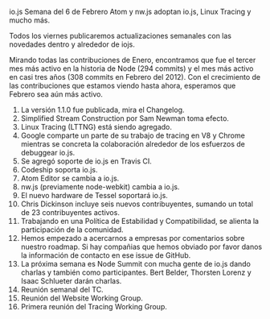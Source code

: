 io.js Semana del 6 de Febrero Atom y nw.js adoptan io.js, Linux Tracing y mucho más.

Todos los viernes publicaremos actualizaciones semanales con las novedades dentro y alrededor de iojs.

Mirando todas las contribuciones de Enero, encontramos que fue el tercer mes más activo en la historia de Node (294 commits) y el mes más activo en casi tres años (308 commits en Febrero del 2012). Con el crecimiento de las contribuciones que estamos viendo hasta ahora, esperamos que Febrero sea aún más activo.

1. La versión 1.1.0 fue publicada, mira el Changelog.
2. Simplified Stream Construction por Sam Newman toma efecto.
3. Linux Tracing (LTTNG) está siendo agregado.
4. Google comparte un parte de su trabajo de tracing en V8 y Chrome mientras se concreta la colaboración alrededor de los esfuerzos de debuggear io.js.
5. Se agregó soporte de io.js en Travis CI.
6. Codeship soporta io.js.
7. Atom Editor se cambia a io.js.
8. nw.js (previamente node-webkit) cambia a io.js.
9. El nuevo hardware de Tessel soportará io.js.
10. Chris Dickinson incluye seis nuevos contribuyentes, sumando un total de 23 contribuyentes activos.
11. Trabajando en una Política de Estabilidad y Compatibilidad, se alienta la participación de la comunidad.
12. Hemos empezado a acercarnos a empresas por comentarios sobre nuestro roadmap. Si hay compañias que hemos obviado por favor danos la información de contacto en ese issue de GitHub.
13. La próxima semana es Node Summit con mucha gente de io.js dando charlas y también como participantes. Bert Belder, Thorsten Lorenz y Isaac Schlueter darán charlas.
14. Reunión semanal del TC.
15. Reunión del Website Working Group.
16. Primera reunión del Tracing Working Group.
